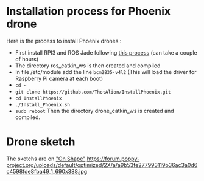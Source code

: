 # Installation process for Phoenix drone
Here is the process to install Phoenix drones :
- First install RPI3 and ROS Jade following [this process](https://github.com/ThotAlion/InstallROSRPI3) (can take a couple of hours)
- The directory ros_catkin_ws is then created and compiled
- In file /etc/module add the line ```bcm2835-v4l2``` (This will load the driver for Raspberry Pi camera at each boot)
- ```cd ~```
- ```git clone https://github.com/ThotAlion/InstallPhoenix.git```
- ```cd InstallPhoenix```
- ```./Install_Phoenix.sh```
- ```sudo reboot```
Then the directory drone_catkin_ws is created and compiled.

# Drone sketch
The sketchs are on ["On Shape"](https://cad.onshape.com/documents/f4d4c97e5ffdfa706e45c09e/w/39e162a0dcdda166288d931f/e/9e4372879e71d8f50a5a7206)
https://forum.poppy-project.org/uploads/default/optimized/2X/a/a9b53fe277993119b36ac3a0d6c4598fde8fba49_1_690x388.jpg
